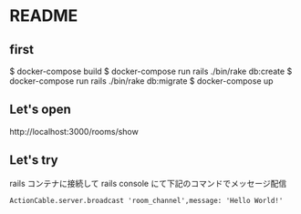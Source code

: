 # README

## first
$ docker-compose build
$ docker-compose run rails ./bin/rake db:create
$ docker-compose run rails ./bin/rake db:migrate
$ docker-compose up


## Let's open 
http://localhost:3000/rooms/show

## Let's try
rails コンテナに接続して
rails console にて下記のコマンドでメッセージ配信
```
ActionCable.server.broadcast 'room_channel',message: 'Hello World!'
```
